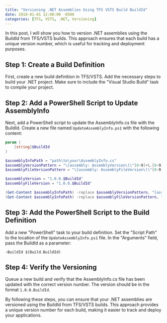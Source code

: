 ```yaml
---
title: "Versioning .NET Assemblies Using TFS VSTS Build BuildId"
date: 2018-01-01 12:00:00 -0500
categories: [TFS, VSTS, .NET, Versioning]
---
```


In this post, I will show you how to version .NET assemblies using the BuildId from TFS/VSTS builds. This approach ensures that each build has a unique version number, which is useful for tracking and deployment purposes.

## Step 1: Create a Build Definition

First, create a new build definition in TFS/VSTS. Add the necessary steps to build your .NET project. Make sure to include the "Visual Studio Build" task to compile your project.

## Step 2: Add a PowerShell Script to Update AssemblyInfo

Next, add a PowerShell script to update the AssemblyInfo.cs file with the BuildId. Create a new file named `UpdateAssemblyInfo.ps1` with the following content:

```powershell
param (
    [string]$BuildId
)

$assemblyInfoPath = "path\to\your\AssemblyInfo.cs"
$assemblyVersionPattern = "\[assembly: AssemblyVersion\(\"[0-9]+\.[0-9]+\.[0-9]+\.[0-9]+\"\)\]"
$assemblyFileVersionPattern = "\[assembly: AssemblyFileVersion\(\"[0-9]+\.[0-9]+\.[0-9]+\.[0-9]+\"\)\]"

$assemblyVersion = "1.0.0.$BuildId"
$assemblyFileVersion = "1.0.0.$BuildId"

(Get-Content $assemblyInfoPath) -replace $assemblyVersionPattern, "[assembly: AssemblyVersion(`"$assemblyVersion`")]" | Set-Content $assemblyInfoPath
(Get-Content $assemblyInfoPath) -replace $assemblyFileVersionPattern, "[assembly: AssemblyFileVersion(`"$assemblyFileVersion`")]" | Set-Content $assemblyInfoPath
```

## Step 3: Add the PowerShell Script to the Build Definition

Add a new "PowerShell" task to your build definition. Set the "Script Path" to the location of the `UpdateAssemblyInfo.ps1` file. In the "Arguments" field, pass the BuildId as a parameter:

```
-BuildId $(Build.BuildId)
```

## Step 4: Verify the Versioning

Queue a new build and verify that the AssemblyInfo.cs file has been updated with the correct version number. The version should be in the format `1.0.0.BuildId`.

By following these steps, you can ensure that your .NET assemblies are versioned using the BuildId from TFS/VSTS builds. This approach provides a unique version number for each build, making it easier to track and deploy your applications.
